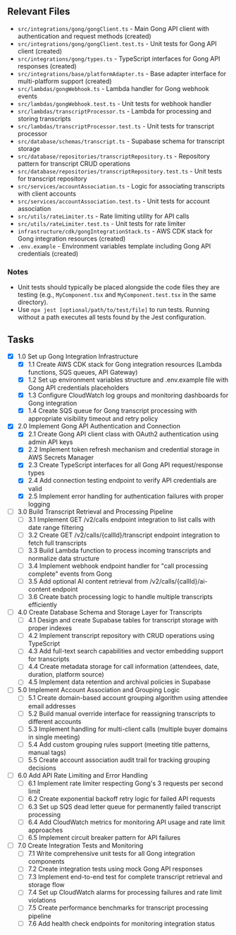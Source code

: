 ## Relevant Files

- `src/integrations/gong/gongClient.ts` - Main Gong API client with authentication and request methods (created)
- `src/integrations/gong/gongClient.test.ts` - Unit tests for Gong API client (created)
- `src/integrations/gong/types.ts` - TypeScript interfaces for Gong API responses (created)
- `src/integrations/base/platformAdapter.ts` - Base adapter interface for multi-platform support (created)
- `src/lambdas/gongWebhook.ts` - Lambda handler for Gong webhook events
- `src/lambdas/gongWebhook.test.ts` - Unit tests for webhook handler
- `src/lambdas/transcriptProcessor.ts` - Lambda for processing and storing transcripts
- `src/lambdas/transcriptProcessor.test.ts` - Unit tests for transcript processor
- `src/database/schemas/transcript.ts` - Supabase schema for transcript storage
- `src/database/repositories/transcriptRepository.ts` - Repository pattern for transcript CRUD operations
- `src/database/repositories/transcriptRepository.test.ts` - Unit tests for transcript repository
- `src/services/accountAssociation.ts` - Logic for associating transcripts with client accounts
- `src/services/accountAssociation.test.ts` - Unit tests for account association
- `src/utils/rateLimiter.ts` - Rate limiting utility for API calls
- `src/utils/rateLimiter.test.ts` - Unit tests for rate limiter
- `infrastructure/cdk/gongIntegrationStack.ts` - AWS CDK stack for Gong integration resources (created)
- `.env.example` - Environment variables template including Gong API credentials (created)

### Notes

- Unit tests should typically be placed alongside the code files they are testing (e.g., `MyComponent.tsx` and `MyComponent.test.tsx` in the same directory).
- Use `npx jest [optional/path/to/test/file]` to run tests. Running without a path executes all tests found by the Jest configuration.

## Tasks

- [x] 1.0 Set up Gong Integration Infrastructure
  - [x] 1.1 Create AWS CDK stack for Gong integration resources (Lambda functions, SQS queues, API Gateway)
  - [x] 1.2 Set up environment variables structure and .env.example file with Gong API credentials placeholders
  - [x] 1.3 Configure CloudWatch log groups and monitoring dashboards for Gong integration
  - [x] 1.4 Create SQS queue for Gong transcript processing with appropriate visibility timeout and retry policy

- [x] 2.0 Implement Gong API Authentication and Connection
  - [x] 2.1 Create Gong API client class with OAuth2 authentication using admin API keys
  - [x] 2.2 Implement token refresh mechanism and credential storage in AWS Secrets Manager
  - [x] 2.3 Create TypeScript interfaces for all Gong API request/response types
  - [x] 2.4 Add connection testing endpoint to verify API credentials are valid
  - [x] 2.5 Implement error handling for authentication failures with proper logging

- [ ] 3.0 Build Transcript Retrieval and Processing Pipeline
  - [ ] 3.1 Implement GET /v2/calls endpoint integration to list calls with date range filtering
  - [ ] 3.2 Create GET /v2/calls/{callId}/transcript endpoint integration to fetch full transcripts
  - [ ] 3.3 Build Lambda function to process incoming transcripts and normalize data structure
  - [ ] 3.4 Implement webhook endpoint handler for "call processing complete" events from Gong
  - [ ] 3.5 Add optional AI content retrieval from /v2/calls/{callId}/ai-content endpoint
  - [ ] 3.6 Create batch processing logic to handle multiple transcripts efficiently

- [ ] 4.0 Create Database Schema and Storage Layer for Transcripts
  - [ ] 4.1 Design and create Supabase tables for transcript storage with proper indexes
  - [ ] 4.2 Implement transcript repository with CRUD operations using TypeScript
  - [ ] 4.3 Add full-text search capabilities and vector embedding support for transcripts
  - [ ] 4.4 Create metadata storage for call information (attendees, date, duration, platform source)
  - [ ] 4.5 Implement data retention and archival policies in Supabase

- [ ] 5.0 Implement Account Association and Grouping Logic
  - [ ] 5.1 Create domain-based account grouping algorithm using attendee email addresses
  - [ ] 5.2 Build manual override interface for reassigning transcripts to different accounts
  - [ ] 5.3 Implement handling for multi-client calls (multiple buyer domains in single meeting)
  - [ ] 5.4 Add custom grouping rules support (meeting title patterns, manual tags)
  - [ ] 5.5 Create account association audit trail for tracking grouping decisions

- [ ] 6.0 Add API Rate Limiting and Error Handling
  - [ ] 6.1 Implement rate limiter respecting Gong's 3 requests per second limit
  - [ ] 6.2 Create exponential backoff retry logic for failed API requests
  - [ ] 6.3 Set up SQS dead letter queue for permanently failed transcript processing
  - [ ] 6.4 Add CloudWatch metrics for monitoring API usage and rate limit approaches
  - [ ] 6.5 Implement circuit breaker pattern for API failures

- [ ] 7.0 Create Integration Tests and Monitoring
  - [ ] 7.1 Write comprehensive unit tests for all Gong integration components
  - [ ] 7.2 Create integration tests using mock Gong API responses
  - [ ] 7.3 Implement end-to-end test for complete transcript retrieval and storage flow
  - [ ] 7.4 Set up CloudWatch alarms for processing failures and rate limit violations
  - [ ] 7.5 Create performance benchmarks for transcript processing pipeline
  - [ ] 7.6 Add health check endpoints for monitoring integration status